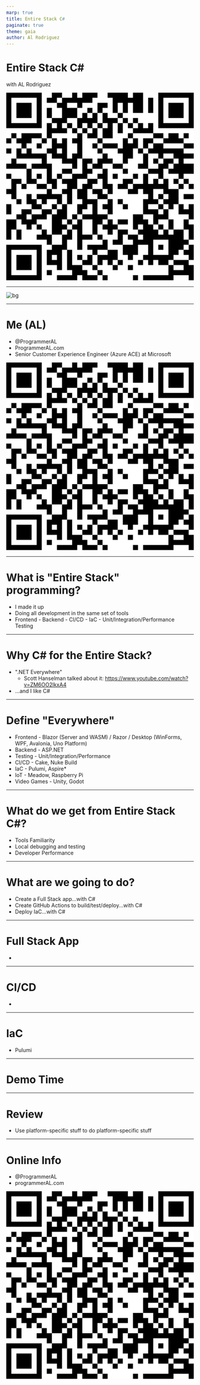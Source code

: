 ```yaml
---
marp: true
title: Entire Stack C#
paginate: true
theme: gaia
author: Al Rodriguez
---
```


# Entire Stack C#

with AL Rodriguez

![bg right 80%](presentation-images/presentation_link_qrcode.png)

---

![bg](presentation-images/sponsors.png)

---

# Me (AL)

- @ProgrammerAL
- ProgrammerAL.com
- Senior Customer Experience Engineer (Azure ACE) at Microsoft

![bg right 80%](presentation-images/presentation_link_qrcode.png)

---

# What is "Entire Stack" programming?

- I made it up
- Doing all development in the same set of tools
- Frontend - Backend - CI/CD - IaC - Unit/Integration/Performance Testing

---

# Why C# for the Entire Stack?

- ".NET Everywhere"
  - Scott Hanselman talked about it: https://www.youtube.com/watch?v=ZM6OO2lkxA4
- ...and I like C#

---

# Define "Everywhere"

- Frontend - Blazor (Server and WASM) / Razor / Desktop (WinForms, WPF, Avalonia, Uno Platform)
- Backend - ASP.NET
- Testing - Unit/Integration/Performance
- CI/CD - Cake, Nuke Build
- IaC - Pulumi, Aspire*
- IoT -  Meadow, Raspberry Pi
- Video Games -  Unity, Godot

---

# What do we get from Entire Stack C#?

- Tools Familiarity
- Local debugging and testing
- Developer Performance

---

# What are we going to do?

- Create a Full Stack app...with C#
- Create GitHub Actions to build/test/deploy...with C#
- Deploy IaC...with C#

---

# Full Stack App

- 

---

# CI/CD

- 

---

# IaC

- Pulumi

---

# Demo Time

---

# Review

- Use platform-specific stuff to do platform-specific stuff

---

# Online Info

- @ProgrammerAL
- programmerAL.com

![bg right 80%](presentation-images/presentation_link_qrcode.png)
